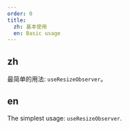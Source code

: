 ```yaml
---
order: 0
title:
  zh: 基本使用
  en: Basic usage
---
```


## zh

最简单的用法: `useResizeObserver`。

## en

The simplest usage: `useResizeObserver`.
